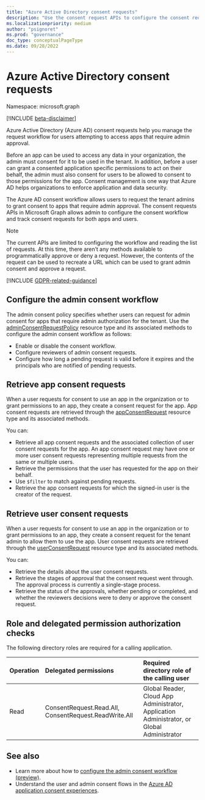 ```yaml
---
title: "Azure Active Directory consent requests"
description: "Use the consent request APIs to configure the consent request workflow and to manage consent requests for users attempting to access apps that require admin consent."
ms.localizationpriority: medium
author: "psignoret"
ms.prod: "governance"
doc_type: conceptualPageType
ms.date: 09/28/2022
---
```


# Azure Active Directory consent requests

Namespace: microsoft.graph

[!INCLUDE [beta-disclaimer](../../includes/beta-disclaimer.md)]

Azure Active Directory (Azure AD) consent requests help you manage the request workflow for users attempting to access apps that require admin approval.

Before an app can be used to access any data in your organization, the admin must consent for it to be used in the tenant. In addition, before a user can grant a consented application specific permissions to act on their behalf, the admin must also consent for users to be allowed to consent to those permissions for the app. Consent management is one way that Azure AD helps organizations to enforce application and data security.

The Azure AD consent workflow allows users to request the tenant admins to grant consent to apps that require admin approval. The consent requests APIs in Microsoft Graph allows admin to configure the consent workflow and track consent requests for both apps and users.

>[!NOTE]
>The current APIs are limited to configuring the workflow and reading the list of requests. At this time, there aren’t any methods available to programmatically approve or deny a request. However, the contents of the request can be used to recreate a URL which can be used to grant admin consent and approve a request.

[!INCLUDE [GDPR-related-guidance](../../includes/gdpr-msgraph-export-note.md)]

## Configure the admin consent workflow

The admin consent policy specifies whether users can request for admin consent for apps that require admin authorization for the tenant. Use the [adminConsentRequestPolicy](../resources/adminconsentrequestpolicy.md) resource type and its associated methods to configure the admin consent workflow as follows:
+ Enable or disable the consent workflow.
+ Configure reviewers of admin consent requests.
+ Configure how long a pending request is valid before it expires and the principals who are notified of pending requests.

## Retrieve app consent requests

When a user requests for consent to use an app in the organization or to grant permissions to an app, they create a consent request for the app. App consent requests are retrieved through the [appConsentRequest](../resources/appconsentrequest.md) resource type and its associated methods.

You can:
+ Retrieve all app consent requests and the associated collection of user consent requests for the app. An app consent request may have one or more user consent requests representing multiple requests from the same or multiple users.
+ Retrieve the permissions that the user has requested for the app on their behalf.
+ Use `$filter` to match against pending requests.
+ Retrieve the app consent requests for which the signed-in user is the creator of the request.

## Retrieve user consent requests

When a user requests for consent to use an app in the organization or to grant permissions to an app, they create a consent request for the tenant admin to allow them to use the app. User consent requests are retrieved through the [userConsentRequest](../resources/userconsentrequest.md) resource type and its associated methods.

You can:
+ Retrieve the details about the user consent requests.
+ Retrieve the stages of approval that the consent request went through. The approval process is currently a single-stage process.
+ Retrieve the status of the approvals, whether pending or completed, and whether the reviewers decisions were to deny or approve the consent request.

## Role and delegated permission authorization checks

The following directory roles are required for a calling application.

| Operation | Delegated permissions | Required directory role of the calling user |
|:------------------|:------------|:--------------------------------------------|
| Read | ConsentRequest.Read.All, ConsentRequest.ReadWrite.All | Global Reader, Cloud App Administrator, Application Administrator, or Global Administrator   |

## See also

- Learn more about how to [configure the admin consent workflow (preview)](/azure/active-directory/manage-apps/configure-admin-consent-workflow).
- Understand the user and admin consent flows in the [Azure AD application consent experiences](/azure/active-directory/develop/application-consent-experience).


<!--
{
  "type": "#page.annotation",
  "description": "Service root",
  "keywords": "",
  "section": "documentation",
  "tocPath": "",
  "suppressions": []
}
-->
